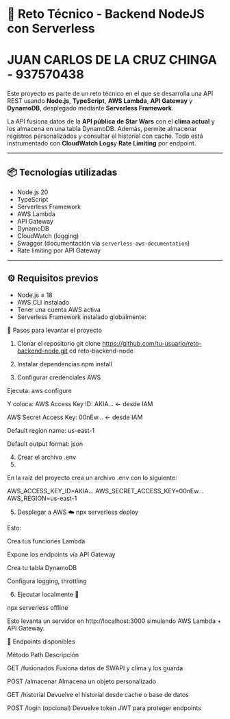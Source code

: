 # 🚀 Reto Técnico - Backend NodeJS con Serverless
# JUAN CARLOS DE LA CRUZ CHINGA - 937570438
Este proyecto es parte de un reto técnico en el que se desarrolla una API REST usando **Node.js**, **TypeScript**, **AWS Lambda**, **API Gateway** y **DynamoDB**, desplegado mediante **Serverless Framework**.

La API fusiona datos de la **API pública de Star Wars** con el **clima actual** y los almacena en una tabla DynamoDB. Además, permite almacenar registros personalizados y consultar el historial con caché. Todo está instrumentado con **CloudWatch Logs**y **Rate Limiting** por endpoint.

---

## 📦 Tecnologías utilizadas

- Node.js 20
- TypeScript
- Serverless Framework
- AWS Lambda
- API Gateway
- DynamoDB
- CloudWatch (logging)
- Swagger (documentación via `serverless-aws-documentation`)
- Rate limiting por API Gateway

---

## ⚙️ Requisitos previos

- Node.js ≥ 18
- AWS CLI instalado
- Tener una cuenta AWS activa
- Serverless Framework instalado globalmente:


🚀 Pasos para levantar el proyecto
1. Clonar el repositorio
git clone https://github.com/tu-usuario/reto-backend-node.git
cd reto-backend-node

3. Instalar dependencias
npm install

5. Configurar credenciales AWS
   
Ejecuta:
aws configure

Y coloca:
AWS Access Key ID:        AKIA...        ← desde IAM

AWS Secret Access Key:    00nEw...        ← desde IAM

Default region name:      us-east-1

Default output format:    json


4. Crear el archivo .env
5. 
En la raíz del proyecto crea un archivo .env con lo siguiente:

AWS_ACCESS_KEY_ID=AKIA...
AWS_SECRET_ACCESS_KEY=00nEw...
AWS_REGION=us-east-1

5. Desplegar a AWS ☁️
npx serverless deploy

Esto:


Crea tus funciones Lambda

Expone los endpoints vía API Gateway

Crea tu tabla DynamoDB

Configura logging, throttling


6. Ejecutar localmente 🔄
   
npx serverless offline

Esto levanta un servidor en http://localhost:3000 simulando AWS Lambda + API Gateway.


🧪 Endpoints disponibles

Método	Path	Descripción

GET	/fusionados	Fusiona datos de SWAPI y clima y los guarda

POST	/almacenar	Almacena un objeto personalizado

GET	/historial	Devuelve el historial desde cache o base de datos

POST	/login (opcional)	Devuelve token JWT para proteger endpoints


